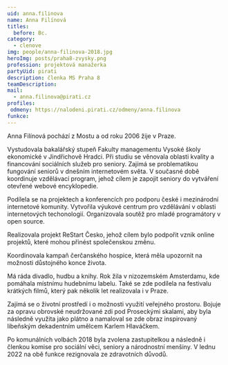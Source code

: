 ```yaml
---
uid: anna.filinova
name: Anna Filínová
titles:
  before: Bc.
category:
  - clenove
img: people/anna-filinova-2018.jpg
heroImg: posts/praha8-zvysky.png
profession: projektová manažerka
partyUid: pirati
description: členka MS Praha 8
teamDescription:
mail:
  - anna.filinova@pirati.cz
profiles:
 odmeny: https://nalodeni.pirati.cz/odmeny/anna.filinova
funkce:
---
```


Anna Filínová pochází z Mostu a od roku 2006 žije v Praze.

Vystudovala bakalářský stupeň Fakulty managementu Vysoké školy ekonomické v Jindřichově Hradci. Při studiu se věnovala oblasti kvality a financování sociálních služeb pro seniory. Zajímá se problematikou fungování seniorů v dnešním internetovém světa. V současné době koordinuje vzdělávací program, jehož cílem je zapojit seniory do vytváření otevřené webové encyklopedie.

Podílela se na projektech a konferencích pro podporu české i mezinárodní internetové komunity. Vytvořila výukové centrum pro vzdělávání v oblasti internetových techonologií. Organizovala soutěž pro mladé programátory v open source.

Realizovala projekt ReStart Česko, jehož cílem bylo podpořit vznik online projektů, které mohou přinést společenskou změnu.

Koordinovala kampaň čerčanského hospice, která měla upozornit na možnosti důstojného konce života.

Má ráda divadlo, hudbu a knihy. Rok žila v nizozemském Amsterdamu, kde pomáhala místnímu hudebnímu labelu. Také se zde podílela na festivalu krátkých filmů, který pak několik let realizovala i v Praze.

Zajímá se o životní prostředí i o možnosti využití veřejného prostoru. Bojuje za opravu obrovské neudržované zdi pod Proseckými skalami, aby byla následně využita jako plátno a namaloval se zde obraz inspirovaný libeňským dekadentním umělcem Karlem Hlaváčkem.

Po komunálních volbách 2018 byla zvolena zastupitelkou a následně i členkou komise pro sociální věci, seniory a národnostní menšiny. V lednu 2022 na obě funkce rezignovala ze zdravotních důvodů. 

